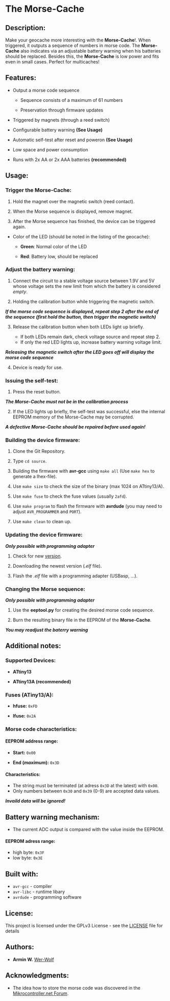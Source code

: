 # **The Morse-Cache**



## **Description:**

Make your geocache more interesting with the **Morse-Cache**!. When triggered, it outputs a sequence of numbers in morse code. The **Morse-Cache** also indicates via an adjustable battery warning when his batteries should be replaced. Besides this, the **Morse-Cache** is low power and fits even in small cases. Perfect for multicaches!

## **Features:**

* Output a morse code sequence

    * Sequence consists of a maximum of 61 numbers

    * Preservation through firmware updates

* Triggered by magnets (through a reed switch)

* Configurable battery warning **(See Usage)**

* Automatic self-test after reset and poweron **(See Usage)**

* Low space and power consumption

* Runs with 2x AA or 2x AAA batteries **(recommended)**

## **Usage:**

### **Trigger the Morse-Cache:**

1. Hold the magnet over the magnetic switch (reed contact).

2. When the Morse sequence is displayed, remove magnet.

3. After the Morse sequence has finished, the device can be triggered again.

* Color of the LED (should be noted in the listing of the geocache):

    * **Green**: Normal color of the LED

    * **Red**: Battery low, should be replaced

### **Adjust the battery warning:**

1. Connect the circuit to a stable voltage source between 1.9V and 5V whose voltage sets the new limit from which the battery is considered *empty*.
    
2. Holding the calibration button while triggering the magnetic switch.

***If the morse code sequence is displayed, repeat step 2 after the end of the sequence
(first hold the button, then trigger the magnetic switch)***

3. Release the calibration button when both LEDs light up briefly.

    * If both LEDs remain dark, check voltage source and repeat step 2.
    * If only the red LED lights up, increase battery warning voltage limit.

***Releasing the magnetic switch after the LED goes off will display the morse code sequence***

4. Device is ready for use.

### **Issuing the self-test:**

1. Press the reset button.

***The Morse-Cache must not be in the calibration process***

2. If the LED lights up briefly, the self-test was successful, else the internal EEPROM memory of the Morse-Cache may be corrupted.

***A defective Morse-Cache should be repaired before used again!***

### **Building the device firmware:**

1. Clone the Git Repository.

2. Type ```cd source```.

3. Building the firmware with **avr-gcc** using ```make all``` (Use ```make hex``` to generate a Ihex-file).

4. Use ```make size``` to check the size of the binary (max 1024 on ATtiny13/A).

5. Use ```make fuse``` to check the fuse values (usually ```2afd```).

6. Use ```make program``` to flash the firmware with **avrdude** (you may need to adjust ```AVR_PROGRAMMER``` and ```PORT```).

7. Use ```make clean``` to clean up.
        
### **Updating the device firmware:**
        
***Only possible with programming adapter***

1. Check for new [version](https://github.com/Wer-Wolf/Morse-Cache/releases).

2. Downloading the newest version (*.elf* file).

3. Flash the *.elf* file with a programming adapter (USBasp, ...).

### **Changing the Morse sequence:**

***Only possible with programming adapter***

1. Use the **eeptool.py** for creating the desired morse code sequence.

2. Burn the resulting binary file in the EEPROM of the **Morse-Cache**.

***You may readjust the baterry warning***

## **Additional notes:**

### **Supported Devices:**

* **ATtiny13**

* **ATtiny13A (recommended)**

### **Fuses (ATiny13/A):**

* **hfuse:** ```0xFD```

* **lfuse:** ```0x2A```

### **Morse code characteristics:**

#### **EEPROM address range:**

* **Start:** ```0x00```
    
* **End (*maximum*):** ```0x3D```

#### **Characteristics:**

* The string must be terminated (at adress ```0x3D``` at the latest) with ```0x00```.
* Only numbers between ```0x30``` and ```0x39``` (0-9) are accepted data values.
    
***Invaild data will be ignored!***

## **Battery warning mechanism:**

* The current ADC output is compared with the value inside the EEPROM. 

#### **EEPROM adress range:**

* high byte: ```0x3F```
* low byte: ```0x3E```

## **Built with:**

* ```avr-gcc``` - compiler
* ```avr-libc``` - runtime libary
* ```avrdude``` - programming software

## **License:**
This project is licensed under the GPLv3 License - see the [LICENSE](LICENSE) file for details

## **Authors:**

* **Armin W.** [Wer-Wolf](https://github.com/Wer-Wolf)

## **Acknowledgments:**

* The idea how to store the morse code was discovered in the [Mikrocontroller.net Forum](https://mikrocontroller.net/topic/171196).
